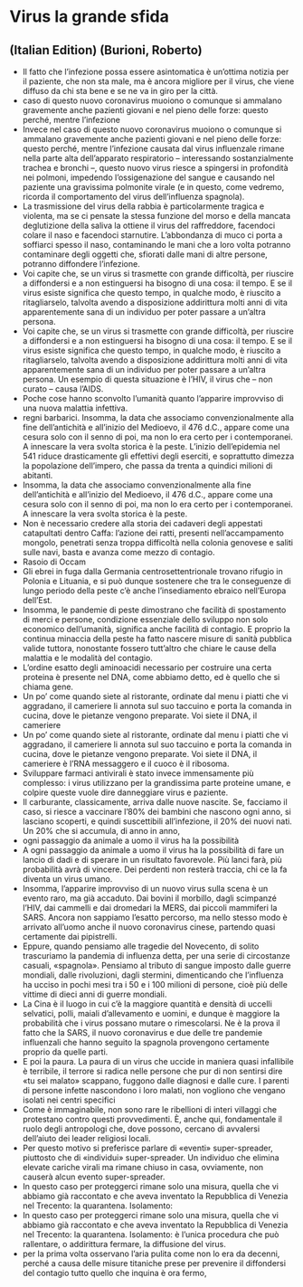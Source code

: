 # Virus la grande sfida
## (Italian Edition) (Burioni, Roberto)
- Il fatto che l’infezione possa essere asintomatica è un’ottima notizia per il paziente, che non sta male, ma è ancora migliore per il virus, che viene diffuso da chi sta bene e se ne va in giro per la città.
- caso di questo nuovo coronavirus muoiono o comunque si ammalano gravemente anche pazienti giovani e nel pieno delle forze: questo perché, mentre l’infezione
- Invece nel caso di questo nuovo coronavirus muoiono o comunque si ammalano gravemente anche pazienti giovani e nel pieno delle forze: questo perché, mentre l’infezione causata dal virus influenzale rimane nella parte alta dell’apparato respiratorio – interessando sostanzialmente trachea e bronchi –, questo nuovo virus riesce a spingersi in profondità nei polmoni, impedendo l’ossigenazione del sangue e causando nel paziente una gravissima polmonite virale (e in questo, come vedremo, ricorda il comportamento del virus dell’influenza spagnola).
- La trasmissione del virus della rabbia è particolarmente tragica e violenta, ma se ci pensate la stessa funzione del morso e della mancata deglutizione della saliva la ottiene il virus del raffreddore, facendoci colare il naso e facendoci starnutire. L’abbondanza di muco ci porta a soffiarci spesso il naso, contaminando le mani che a loro volta potranno contaminare degli oggetti che, sfiorati dalle mani di altre persone, potranno diffondere l’infezione.
- Voi capite che, se un virus si trasmette con grande difficoltà, per riuscire a diffondersi e a non estinguersi ha bisogno di una cosa: il tempo. E se il virus esiste significa che questo tempo, in qualche modo, è riuscito a ritagliarselo, talvolta avendo a disposizione addirittura molti anni di vita apparentemente sana di un individuo per poter passare a un’altra persona.
- Voi capite che, se un virus si trasmette con grande difficoltà, per riuscire a diffondersi e a non estinguersi ha bisogno di una cosa: il tempo. E se il virus esiste significa che questo tempo, in qualche modo, è riuscito a ritagliarselo, talvolta avendo a disposizione addirittura molti anni di vita apparentemente sana di un individuo per poter passare a un’altra persona. Un esempio di questa situazione è l’HIV, il virus che – non curato – causa l’AIDS.
- Poche cose hanno sconvolto l’umanità quanto l’apparire improvviso di una nuova malattia infettiva.
- regni barbarici. Insomma, la data che associamo convenzionalmente alla fine dell’antichità e all’inizio del Medioevo, il 476 d.C., appare come una cesura solo con il senno di poi, ma non lo era certo per i contemporanei. A innescare la vera svolta storica è la peste. L’inizio dell’epidemia nel 541 riduce drasticamente gli effettivi degli eserciti, e soprattutto dimezza la popolazione dell’impero, che passa da trenta a quindici milioni di abitanti.
- Insomma, la data che associamo convenzionalmente alla fine dell’antichità e all’inizio del Medioevo, il 476 d.C., appare come una cesura solo con il senno di poi, ma non lo era certo per i contemporanei. A innescare la vera svolta storica è la peste.
- Non è necessario credere alla storia dei cadaveri degli appestati catapultati dentro Caffa: l’azione dei ratti, presenti nell’accampamento mongolo, penetrati senza troppa difficoltà nella colonia genovese e saliti sulle navi, basta e avanza come mezzo di contagio.
- Rasoio di Occam
- Gli ebrei in fuga dalla Germania centrosettentrionale trovano rifugio in Polonia e Lituania, e si può dunque sostenere che tra le conseguenze di lungo periodo della peste c’è anche l’insediamento ebraico nell’Europa dell’Est.
- Insomma, le pandemie di peste dimostrano che facilità di spostamento di merci e persone, condizione essenziale dello sviluppo non solo economico dell’umanità, significa anche facilità di contagio. E proprio la continua minaccia della peste ha fatto nascere misure di sanità pubblica valide tuttora, nonostante fossero tutt’altro che chiare le cause della malattia e le modalità del contagio.
- L’ordine esatto degli aminoacidi necessario per costruire una certa proteina è presente nel DNA, come abbiamo detto, ed è quello che si chiama gene.
- Un po’ come quando siete al ristorante, ordinate dal menu i piatti che vi aggradano, il cameriere li annota sul suo taccuino e porta la comanda in cucina, dove le pietanze vengono preparate. Voi siete il DNA, il cameriere
- Un po’ come quando siete al ristorante, ordinate dal menu i piatti che vi aggradano, il cameriere li annota sul suo taccuino e porta la comanda in cucina, dove le pietanze vengono preparate. Voi siete il DNA, il cameriere è l’RNA messaggero e il cuoco è il ribosoma.
- Sviluppare farmaci antivirali è stato invece immensamente più complesso: i virus utilizzano per la grandissima parte proteine umane, e colpire queste vuole dire danneggiare virus e paziente.
- Il carburante, classicamente, arriva dalle nuove nascite. Se, facciamo il caso, si riesce a vaccinare l’80% dei bambini che nascono ogni anno, si lasciano scoperti, e quindi suscettibili all’infezione, il 20% dei nuovi nati. Un 20% che si accumula, di anno in anno,
- ogni passaggio da animale a uomo il virus ha la possibilità
- A ogni passaggio da animale a uomo il virus ha la possibilità di fare un lancio di dadi e di sperare in un risultato favorevole. Più lanci farà, più probabilità avrà di vincere. Dei perdenti non resterà traccia, chi ce la fa diventa un virus umano.
- Insomma, l’apparire improvviso di un nuovo virus sulla scena è un evento raro, ma già accaduto. Dai bovini il morbillo, dagli scimpanzé l’HIV, dai cammelli e dai dromedari la MERS, dai piccoli mammiferi la SARS. Ancora non sappiamo l’esatto percorso, ma nello stesso modo è arrivato all’uomo anche il nuovo coronavirus cinese, partendo quasi certamente dai pipistrelli.
- Eppure, quando pensiamo alle tragedie del Novecento, di solito trascuriamo la pandemia di influenza detta, per una serie di circostanze casuali, «spagnola». Pensiamo al tributo di sangue imposto dalle guerre mondiali, dalle rivoluzioni, dagli stermini, dimenticando che l’influenza ha ucciso in pochi mesi tra i 50 e i 100 milioni di persone, cioè più delle vittime di dieci anni di guerre mondiali.
- La Cina è il luogo in cui c’è la maggiore quantità e densità di uccelli selvatici, polli, maiali d’allevamento e uomini, e dunque è maggiore la probabilità che i virus possano mutare o rimescolarsi. Ne è la prova il fatto che la SARS, il nuovo coronavirus e due delle tre pandemie influenzali che hanno seguito la spagnola provengono certamente proprio da quelle parti.
- E poi la paura. La paura di un virus che uccide in maniera quasi infallibile è terribile, il terrore si radica nelle persone che pur di non sentirsi dire «tu sei malato» scappano, fuggono dalle diagnosi e dalle cure. I parenti di persone infette nascondono i loro malati, non vogliono che vengano isolati nei centri specifici
- Come è immaginabile, non sono rare le ribellioni di interi villaggi che protestano contro questi provvedimenti. È, anche qui, fondamentale il ruolo degli antropologi che, dove possono, cercano di avvalersi dell’aiuto dei leader religiosi locali.
- Per questo motivo si preferisce parlare di «eventi» super-spreader, piuttosto che di «individui» super-spreader. Un individuo che elimina elevate cariche virali ma rimane chiuso in casa, ovviamente, non causerà alcun evento super-spreader.
- In questo caso per proteggerci rimane solo una misura, quella che vi abbiamo già raccontato e che aveva inventato la Repubblica di Venezia nel Trecento: la quarantena. Isolamento:
- In questo caso per proteggerci rimane solo una misura, quella che vi abbiamo già raccontato e che aveva inventato la Repubblica di Venezia nel Trecento: la quarantena. Isolamento: è l’unica procedura che può rallentare, o addirittura fermare, la diffusione del virus.
- per la prima volta osservano l’aria pulita come non lo era da decenni, perché a causa delle misure titaniche prese per prevenire il diffondersi del contagio tutto quello che inquina è ora fermo,
